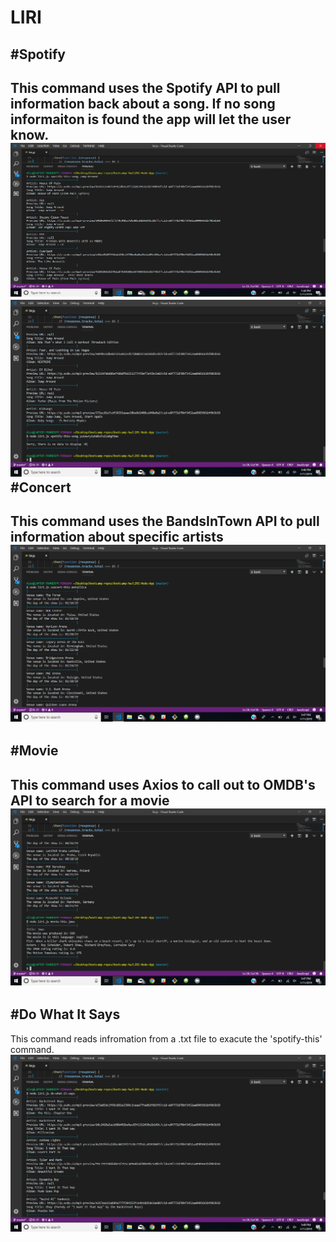 # LIRI
#Spotify
--------------
This command uses the Spotify API to pull information back about a song. If no song informaiton is found the app will let the user know.
![Alt text](Images/spotWork.png?raw=true "Title")
![Alt text](Images/spotNo.png?raw=true "Title")
#Concert
---------------------------------
This command uses the BandsInTown API to pull information about specific artists
![Alt text](Images/concert.png?raw=true "Title")
--------------------------------------------------
#Movie
----------------
This command uses Axios to call out to OMDB's API to search for a movie
![Alt text](Images/movie.png?raw=true "Title")
---------------------------------------------------
#Do What It Says
-----------------
This command reads infromation from a .txt file to exacute the 'spotify-this' command.
![Alt text](Images/doWhat.png?raw=true "Title")
